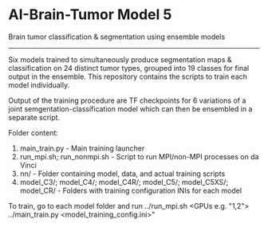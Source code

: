 # AI-Brain-Tumor Model 5
Brain tumor classification & segmentation using ensemble models

----

Six models trained to simultaneously produce segmentation maps & classification
on 24 distinct tumor types, grouped into 19 classes for final output in the
ensemble. This repository contains the scripts to train each model individually.

Output of the training procedure are TF checkpoints for 6 variations of a
joint semgentation-classification model which can then be ensembled in a 
separate script.

Folder content:  
1. main_train.py - Main training launcher  
2. run_mpi.sh; run_nonmpi.sh - Script to run MPI/non-MPI processes on da Vinci  
3. nn/ - Folder containing model, data, and actual training scripts  
4. model_C3/; model_C4/; model_C4R/; model_C5/; model_C5XS/; model_CR/ - Folders with training configuration INIs for each model 

To train, go to each model folder and run ../run_mpi.sh <GPUs e.g. "1,2"> ../main_train.py <model_training_config.ini>"
